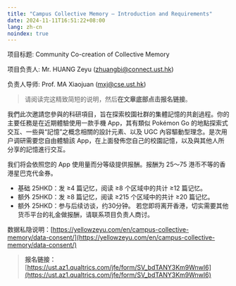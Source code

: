 ```yaml
---
title: "Campus Collective Memory — Introduction and Requirements"
date: 2024-11-11T16:51:22+08:00
lang: zh-cn
noindex: true
---
```


项目标题: Community Co-creation of Collective Memory

项目负责人: Mr. HUANG Zeyu (zhuangbi@connect.ust.hk)

负责人导师: Prof. MA Xiaojuan (mxj@cse.ust.hk)

> 请阅读完这精致简短的说明，然后**在文章底部点击报名链接**。

我們此次邀請您參與的科研項目，旨在探索校園社群的集體記憶的共創過程。你的主要任務是在近期體驗使用一款手機 App，其有類似 Pokémon Go 的地點探索式交互、一些與“記憶”之概念相關的設計元素、以及 UGC 內容驅動型理念。是次用户调研需要您自由體驗該 App，在上面發佈您自己的校園記憶，以及與其他人所分享的記憶進行交互。

我们将会依照您的 App 使用量而分等级提供报酬。报酬为 25～75 港币不等的香港星巴克代金券。
* 基础 25HKD：发 ≥4 篇记忆，阅读 ≥8 个区域中的共计 ≥12 篇记忆。
* 额外 25HKD：发 ≥8 篇记忆，阅读 ≥215 个区域中的共计 ≥20 篇记忆。
* 额外 25HKD：参与后续访谈，约30分钟。
若您即将离开香港，切实需要其他货币平台的礼金做报酬，请联系项目负责人商讨。

数据私隐说明：[https://yellowzeyu.com/en/campus-collective-memory/data-consent/](https://yellowzeyu.com/en/campus-collective-memory/data-consent/)

> **报名链接：**[https://ust.az1.qualtrics.com/jfe/form/SV_bdTANY3Km9WnwI6](https://ust.az1.qualtrics.com/jfe/form/SV_bdTANY3Km9WnwI6)